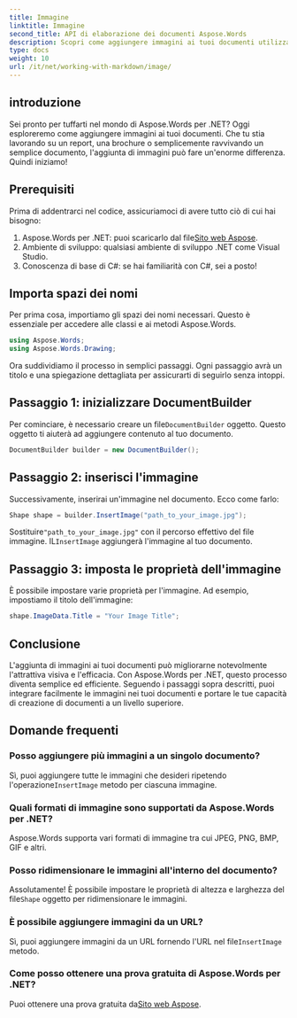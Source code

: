```yaml
---
title: Immagine
linktitle: Immagine
second_title: API di elaborazione dei documenti Aspose.Words
description: Scopri come aggiungere immagini ai tuoi documenti utilizzando Aspose.Words per .NET con questa guida passo passo. Migliora i tuoi documenti con elementi visivi in pochissimo tempo.
type: docs
weight: 10
url: /it/net/working-with-markdown/image/
---
```

## introduzione

Sei pronto per tuffarti nel mondo di Aspose.Words per .NET? Oggi esploreremo come aggiungere immagini ai tuoi documenti. Che tu stia lavorando su un report, una brochure o semplicemente ravvivando un semplice documento, l'aggiunta di immagini può fare un'enorme differenza. Quindi iniziamo!

## Prerequisiti

Prima di addentrarci nel codice, assicuriamoci di avere tutto ciò di cui hai bisogno:

1.  Aspose.Words per .NET: puoi scaricarlo dal file[Sito web Aspose](https://releases.aspose.com/words/net/).
2. Ambiente di sviluppo: qualsiasi ambiente di sviluppo .NET come Visual Studio.
3. Conoscenza di base di C#: se hai familiarità con C#, sei a posto!

## Importa spazi dei nomi

Per prima cosa, importiamo gli spazi dei nomi necessari. Questo è essenziale per accedere alle classi e ai metodi Aspose.Words.

```csharp
using Aspose.Words;
using Aspose.Words.Drawing;
```

Ora suddividiamo il processo in semplici passaggi. Ogni passaggio avrà un titolo e una spiegazione dettagliata per assicurarti di seguirlo senza intoppi.

## Passaggio 1: inizializzare DocumentBuilder

 Per cominciare, è necessario creare un file`DocumentBuilder` oggetto. Questo oggetto ti aiuterà ad aggiungere contenuto al tuo documento.

```csharp
DocumentBuilder builder = new DocumentBuilder();
```

## Passaggio 2: inserisci l'immagine

Successivamente, inserirai un'immagine nel documento. Ecco come farlo:

```csharp
Shape shape = builder.InsertImage("path_to_your_image.jpg");
```

 Sostituire`"path_to_your_image.jpg"` con il percorso effettivo del file immagine. IL`InsertImage` aggiungerà l'immagine al tuo documento.

## Passaggio 3: imposta le proprietà dell'immagine

È possibile impostare varie proprietà per l'immagine. Ad esempio, impostiamo il titolo dell'immagine:

```csharp
shape.ImageData.Title = "Your Image Title";
```

## Conclusione

L'aggiunta di immagini ai tuoi documenti può migliorarne notevolmente l'attrattiva visiva e l'efficacia. Con Aspose.Words per .NET, questo processo diventa semplice ed efficiente. Seguendo i passaggi sopra descritti, puoi integrare facilmente le immagini nei tuoi documenti e portare le tue capacità di creazione di documenti a un livello superiore.

## Domande frequenti

### Posso aggiungere più immagini a un singolo documento?  
 Sì, puoi aggiungere tutte le immagini che desideri ripetendo l'operazione`InsertImage` metodo per ciascuna immagine.

### Quali formati di immagine sono supportati da Aspose.Words per .NET?  
Aspose.Words supporta vari formati di immagine tra cui JPEG, PNG, BMP, GIF e altri.

### Posso ridimensionare le immagini all'interno del documento?  
 Assolutamente! È possibile impostare le proprietà di altezza e larghezza del file`Shape` oggetto per ridimensionare le immagini.

### È possibile aggiungere immagini da un URL?  
 Sì, puoi aggiungere immagini da un URL fornendo l'URL nel file`InsertImage` metodo.

### Come posso ottenere una prova gratuita di Aspose.Words per .NET?  
 Puoi ottenere una prova gratuita da[Sito web Aspose](https://releases.aspose.com/).